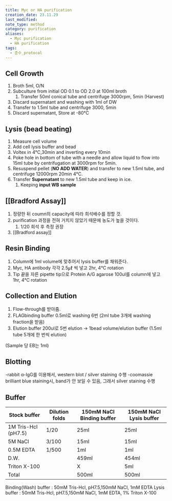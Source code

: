 ```yaml
---
title: Myc or HA purification
creation_date: 23.11.29
last_modified: 
note_type: method
category: purification
aliases:
  - Myc purification
  - HA purification
tags:
  - 준수_protocol
---
```

## Cell Growth
1. Broth 5ml, O/N
2. Subculture from initial OD 0.1 to OD 2.0 at 100ml broth 
	1. Transfer 50ml conical tube and centrifuge 3000rpm, 5min (Harvest)
3. Discard supernatant and washing with 1ml of DW
4. Transfer to 1.5ml tube and centrifuge 3000, 5min
5. Discard supernatant, Store at -80℃ 

## Lysis (bead beating)
1. Measure cell volume
2. Add cell lysis buffer and bead
3. Voltex in 4℃,30min and inverting every 10min
4. Poke hole in bottom of tube with a needle and allow liquid to flow into 15ml tube by centrifugation at 3000rpm for 5min.
5. Resuspend pellet (**NO ADD WATER**) and transfer to new 1.5ml tube, and centrifuge 12000rpm 20min 4℃.
6. Transfer **Supernatant** to new 1.5ml tube and keep in ice.
	1. Keeping **input WB sample**

## [[Bradford Assay]]
1. 정량한 뒤 coumn의 capacity에 따라 희석배수를 정할 것.
2. purification 과정을 전혀 거치지 않았기 때문에 농도가 높을 것이다.
	1. 1/20 희석 후 측정 권장
3. [[Bradford assay]]

## Resin Binding
1. Column에 1ml volume에 맞추어서 lysis buffer를 채워준다.
2. Myc, HA antibody 각각 2.5㎕ 씩 넣고 2hr, 4℃ rotation
3. Tip 끝을 자른 pipette tip으로 Protein A/G agarose 100ul를 column에 넣고 1hr, 4℃ rotation

## Collection and Elution
1. Flow-through를 받아줌.
2. FLAGbinding buffer 0.5ml로 washing 6번 (2ml tube 3개에 washing fraction을 받음)
3. Elution buffer 200ul로 5번 elution -> 1bead volume/elution buffer (1.5ml tube 5개에 한 번씩 elution)

(Sample 당 EB는 1ml)

## Blotting
-rabbit α-IgG를 이용해서, western blot / silver staining 수행
-coomassie brilliant blue staining시, band가 안 보일 수 있음, 그래서 silver staining 수행


## Buffer

| Stock buffer | Dilution folds | 150mM NaCl Binding buffer    | 150mM NaCl Lysis buffer  |
|--------------|----------------|----------------|--------------|
| 1M Tris-Hcl (pH7.5)  | 1/20        | 25ml           |        25ml       |
| 5M NaCl      | 3/100          | 15ml           |          15ml    |
| 0.5M EDTA    | 1/500          | 1ml            |         1ml     |
| D.W.         |                | 459ml          | 454ml        |
| Triton X-100 |                | X              | 5ml          |
| Total        |                | 500ml          | 500ml        |

Binding(Wash) buffer : 50mM Tris-Hcl, pH7.5,150mM NaCl, 1mM EDTA
Lysis buffer : 50mM Tris-Hcl, pH7.5,150mM NaCl, 1mM EDTA, 1% Triton X-100